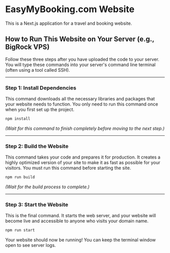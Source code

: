 # EasyMyBooking.com Website

This is a Next.js application for a travel and booking website.

## How to Run This Website on Your Server (e.g., BigRock VPS)

Follow these three steps after you have uploaded the code to your server. You will type these commands into your server's command line terminal (often using a tool called SSH).

---

### Step 1: Install Dependencies

This command downloads all the necessary libraries and packages that your website needs to function. You only need to run this command once when you first set up the project.

```bash
npm install
```

*(Wait for this command to finish completely before moving to the next step.)*

---

### Step 2: Build the Website

This command takes your code and prepares it for production. It creates a highly optimized version of your site to make it as fast as possible for your visitors. You must run this command before starting the site.

```bash
npm run build
```

*(Wait for the build process to complete.)*

---

### Step 3: Start the Website

This is the final command. It starts the web server, and your website will become live and accessible to anyone who visits your domain name.

```bash
npm run start
```

Your website should now be running! You can keep the terminal window open to see server logs.
